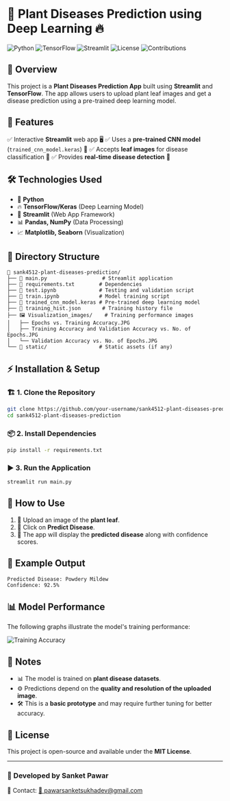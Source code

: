 # 🌿 Plant Diseases Prediction using Deep Learning 🔥

![Python](https://img.shields.io/badge/Python-3.8+-blue.svg) ![TensorFlow](https://img.shields.io/badge/TensorFlow-2.0+-orange.svg) ![Streamlit](https://img.shields.io/badge/Streamlit-Framework-red.svg) ![License](https://img.shields.io/badge/License-MIT-green.svg) ![Contributions](https://img.shields.io/badge/Contributions-Welcome-brightgreen.svg)

## 🌟 Overview
This project is a **Plant Diseases Prediction App** built using **Streamlit** and **TensorFlow**. The app allows users to upload plant leaf images and get a disease prediction using a pre-trained deep learning model.

## 🚀 Features
✅ Interactive **Streamlit** web app 🖥️
✅ Uses a **pre-trained CNN model** (`trained_cnn_model.keras`) 🧠
✅ Accepts **leaf images** for disease classification 🌱
✅ Provides **real-time disease detection** 🏥

## 🛠️ Technologies Used
- 🐍 **Python**
- 🔥 **TensorFlow/Keras** (Deep Learning Model)
- 🎨 **Streamlit** (Web App Framework)
- 📊 **Pandas, NumPy** (Data Processing)
- 📈 **Matplotlib, Seaborn** (Visualization)

## 📂 Directory Structure
```
📁 sank4512-plant-diseases-prediction/
├── 📝 main.py                  # Streamlit application
├── 📜 requirements.txt        # Dependencies
├── 🧪 test.ipynb              # Testing and validation script
├── 🎯 train.ipynb             # Model training script
├── 🤖 trained_cnn_model.keras # Pre-trained deep learning model
├── 📄 training_hist.json       # Training history file
├── 🖼️ Visualization_images/    # Training performance images
│   ├── Epochs vs. Training Accuracy.JPG
│   ├── Training Accuracy and Validation Accuracy vs. No. of Epochs.JPG
│   └── Validation Accuracy vs. No. of Epochs.JPG
└── 📂 static/                 # Static assets (if any)
```

## ⚡ Installation & Setup

### 🏗️ 1. Clone the Repository
```bash
git clone https://github.com/your-username/sank4512-plant-diseases-prediction.git
cd sank4512-plant-diseases-prediction
```

### 📦 2. Install Dependencies
```bash
pip install -r requirements.txt
```

### ▶️ 3. Run the Application
```bash
streamlit run main.py
```

## 🎯 How to Use
1. 📸 Upload an image of the **plant leaf**.
2. 🎯 Click on **Predict Disease**.
3. 📢 The app will display the **predicted disease** along with confidence scores.

## 🔢 Example Output
```
Predicted Disease: Powdery Mildew
Confidence: 92.5%
```

## 📊 Model Performance
The following graphs illustrate the model's training performance:

![Training Accuracy](https://github.com/sank4512/Plant-Diseases-Prediction/blob/main/Visualization_images/Training%20Accuracy%20and%20Validation%20Accuracy%20vs.%20No.%20of%20Epochs.JPG)

## 🔖 Notes
- 📊 The model is trained on **plant disease datasets**.
- ⚙️ Predictions depend on the **quality and resolution of the uploaded image**.
- 🛠️ This is a **basic prototype** and may require further tuning for better accuracy.

## 📜 License
This project is open-source and available under the **MIT License**.

---
### 🚀 Developed by **Sanket Pawar**
📧 Contact: [📩 pawarsanketsukhadev@gmail.com](mailto:pawarsanketsukhadev@gmail.com)

